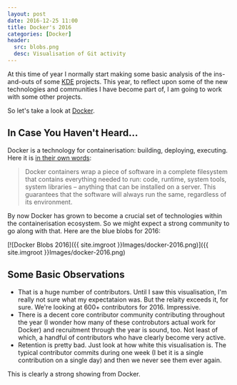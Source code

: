 ```yaml
---
layout: post
date: 2016-12-25 11:00
title: Docker's 2016
categories: [Docker]
header:
  src: blobs.png
  desc: Visualisation of Git activity
---
```

At this time of year I normally start making some basic analysis of
the ins-and-outs of some [KDE](http://www.kde.org) projects. This
year, to reflect upon some of the new technologies and communities I
have become part of, I am going to work with some other projects.

So let's take a look at [Docker](http://www.docker.com).

## In Case You Haven't Heard...

Docker is a technology for containerisation: building, deploying,
executing. Here it is [in their own
words](https://www.docker.com/what-docker):

> Docker containers wrap a piece of software in a complete filesystem
> that contains everything needed to run: code, runtime, system tools,
> system libraries – anything that can be installed on a server. This
> guarantees that the software will always run the same, regardless of
> its environment.

By now Docker has grown to become a crucial set of technologies within
the containerisation ecosystem. So we might expect a strong community
to go along with that. Here are the blue blobs for 2016:

[![Docker Blobs 2016]({{ site.imgroot }}Images/docker-2016.png)]({{ site.imgroot }}Images/docker-2016.png)

## Some Basic Observations

- That is a huge number of contributors. Until I saw this visualisation, I'm really not sure what my expectataion was. But the relaity exceeds it, for sure. We're looking at 600+ contributors for 2016. Impressive.
- There is a decent core contributor community contributing throughout
  the year (I wonder how many of these controbutors actual work for
  Docker) and recruitment through the year is sound, too. Not least of
  which, a handful of contributors who have clearly become very
  active.
- Retention is pretty bad. Just look at how white this visualisation
  is. The typical contributor commits during one week (I bet it is a
  single contribution on a single day) and then we never see them ever
  again.

This is clearly a strong showing from Docker.